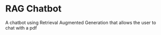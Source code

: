 # RAG Chatbot

A chatbot using Retrieval Augmented Generation that allows the user to chat with a pdf